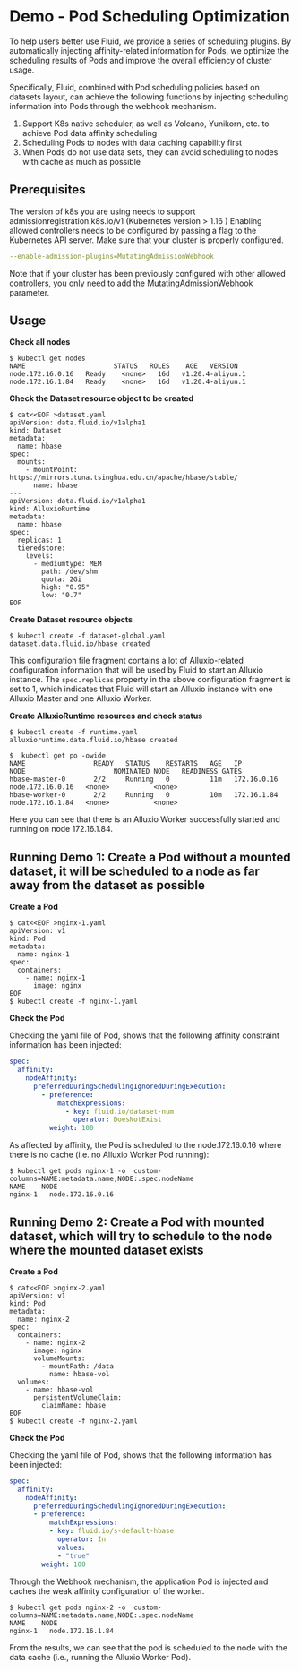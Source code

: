 # Demo - Pod Scheduling Optimization
To help users better use Fluid, we provide a series of scheduling plugins. By automatically injecting affinity-related information for Pods, we optimize the scheduling results of Pods and improve the overall efficiency of cluster usage.

Specifically, Fluid, combined with Pod scheduling policies based on datasets layout, can achieve the following functions by injecting scheduling information into Pods through the webhook mechanism.

1. Support K8s native scheduler, as well as Volcano, Yunikorn, etc. to achieve Pod data affinity scheduling  
2. Scheduling Pods to nodes with data caching capability first  
3. When Pods do not use data sets, they can avoid scheduling to nodes with cache as much as possible

## Prerequisites
The version of k8s you are using needs to support admissionregistration.k8s.io/v1 (Kubernetes version > 1.16 )
Enabling allowed controllers needs to be configured by passing a flag to the Kubernetes API server. Make sure that your cluster is properly configured.
```yaml
--enable-admission-plugins=MutatingAdmissionWebhook
```
Note that if your cluster has been previously configured with other allowed controllers, you only need to add the MutatingAdmissionWebhook parameter.

## Usage
**Check all nodes**
```shell
$ kubectl get nodes
NAME                      STATUS   ROLES    AGE   VERSION
node.172.16.0.16   Ready    <none>   16d   v1.20.4-aliyun.1
node.172.16.1.84   Ready    <none>   16d   v1.20.4-aliyun.1
```

**Check the Dataset resource object to be created**

```shell
$ cat<<EOF >dataset.yaml
apiVersion: data.fluid.io/v1alpha1
kind: Dataset
metadata:
  name: hbase
spec:
  mounts:
    - mountPoint: https://mirrors.tuna.tsinghua.edu.cn/apache/hbase/stable/
      name: hbase
---
apiVersion: data.fluid.io/v1alpha1
kind: AlluxioRuntime
metadata:
  name: hbase
spec:
  replicas: 1
  tieredstore:
    levels:
      - mediumtype: MEM
        path: /dev/shm
        quota: 2Gi
        high: "0.95"
        low: "0.7"
EOF
```

**Create Dataset resource objects**
```shell
$ kubectl create -f dataset-global.yaml
dataset.data.fluid.io/hbase created
```

This configuration file fragment contains a lot of Alluxio-related configuration information that will be used by Fluid to start an Alluxio instance.
The `spec.replicas` property in the above configuration fragment is set to 1, which indicates that Fluid will start an Alluxio instance with one Alluxio Master and one Alluxio Worker.

**Create AlluxioRuntime resources and check status**

```shell
$ kubectl create -f runtime.yaml
alluxioruntime.data.fluid.io/hbase created

$  kubectl get po -owide
NAME                 READY   STATUS    RESTARTS   AGE   IP             NODE                      NOMINATED NODE   READINESS GATES
hbase-master-0       2/2     Running   0          11m   172.16.0.16    node.172.16.0.16   <none>           <none>
hbase-worker-0       2/2     Running   0          10m   172.16.1.84    node.172.16.1.84   <none>           <none>
```
Here you can see that there is an Alluxio Worker successfully started and running on node 172.16.1.84.

## Running Demo 1: Create a Pod without a mounted dataset, it will be scheduled to a node as far away from the dataset as possible

**Create a Pod**
```shell
$ cat<<EOF >nginx-1.yaml
apiVersion: v1
kind: Pod
metadata:
  name: nginx-1
spec:
  containers:
    - name: nginx-1
      image: nginx
EOF
$ kubectl create -f nginx-1.yaml
```
**Check the Pod**

Checking the yaml file of Pod, shows that the following affinity constraint information has been injected:

```yaml
spec:
  affinity:
    nodeAffinity:
      preferredDuringSchedulingIgnoredDuringExecution:
        - preference:
            matchExpressions:
              - key: fluid.io/dataset-num
                operator: DoesNotExist
          weight: 100
```

As affected by affinity, the Pod is scheduled to the node.172.16.0.16 where there is no cache (i.e. no Alluxio Worker Pod running):

```shell
$ kubectl get pods nginx-1 -o  custom-columns=NAME:metadata.name,NODE:.spec.nodeName
NAME    NODE
nginx-1   node.172.16.0.16
```

## Running Demo 2: Create a Pod with mounted dataset, which will try to schedule to the node where the mounted dataset exists

**Create a Pod**

```shell
$ cat<<EOF >nginx-2.yaml
apiVersion: v1
kind: Pod
metadata:
  name: nginx-2
spec:
  containers:
    - name: nginx-2
      image: nginx
      volumeMounts:
        - mountPath: /data
          name: hbase-vol
  volumes:
    - name: hbase-vol
      persistentVolumeClaim:
        claimName: hbase
EOF
$ kubectl create -f nginx-2.yaml
```

**Check the Pod**

Checking the yaml file of Pod, shows that the following information has been injected:

```yaml
spec:
  affinity:
    nodeAffinity:
      preferredDuringSchedulingIgnoredDuringExecution:
      - preference:
          matchExpressions:
          - key: fluid.io/s-default-hbase
            operator: In
            values:
            - "true"
        weight: 100
```

Through the Webhook mechanism, the application Pod is injected and caches the weak affinity configuration of the worker.


```shell
$ kubectl get pods nginx-2 -o  custom-columns=NAME:metadata.name,NODE:.spec.nodeName
NAME    NODE
nginx-1   node.172.16.1.84
```

From the results, we can see that the pod is scheduled to the node with the data cache (i.e., running the Alluxio Worker Pod).